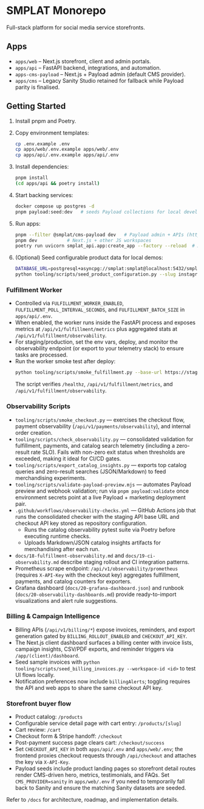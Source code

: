 # SMPLAT Monorepo

Full-stack platform for social media service storefronts.

## Apps
- `apps/web` – Next.js storefront, client and admin portals.
- `apps/api` – FastAPI backend, integrations, and automation.
- `apps-cms-payload` – Next.js + Payload admin (default CMS provider).
- `apps/cms` – Legacy Sanity Studio retained for fallback while Payload parity is finalised.

## Getting Started
1. Install pnpm and Poetry.
2. Copy environment templates:
   ```bash
   cp .env.example .env
   cp apps/web/.env.example apps/web/.env
   cp apps/api/.env.example apps/api/.env
   ```
3. Install dependencies:
   ```bash
   pnpm install
   (cd apps/api && poetry install)
   ```
4. Start backing services:
   ```bash
   docker compose up postgres -d
   pnpm payload:seed:dev   # seeds Payload collections for local development
   ```

5. Run apps:
   ```bash
   pnpm --filter @smplat/cms-payload dev   # Payload admin + APIs (http://localhost:3050)
   pnpm dev           # Next.js + other JS workspaces
   poetry run uvicorn smplat_api.app:create_app --factory --reload  # API
   ```

6. (Optional) Seed configurable product data for local demos:
   ```bash
   DATABASE_URL=postgresql+asyncpg://smplat:smplat@localhost:5432/smplat \\
   python tooling/scripts/seed_product_configuration.py --slug instagram-growth
   ```

### Fulfillment Worker
- Controlled via `FULFILLMENT_WORKER_ENABLED`, `FULFILLMENT_POLL_INTERVAL_SECONDS`, and `FULFILLMENT_BATCH_SIZE` in `apps/api/.env`.
- When enabled, the worker runs inside the FastAPI process and exposes metrics at `/api/v1/fulfillment/metrics` plus aggregated stats at `/api/v1/fulfillment/observability`.
- For staging/production, set the env vars, deploy, and monitor the observability endpoint (or export to your telemetry stack) to ensure tasks are processed.
- Run the worker smoke test after deploy:
  ```bash
  python tooling/scripts/smoke_fulfillment.py --base-url https://staging.smplat.example
  ```
  The script verifies `/healthz`, `/api/v1/fulfillment/metrics`, and `/api/v1/fulfillment/observability`.

### Observability Scripts
- `tooling/scripts/smoke_checkout.py` — exercises the checkout flow, payment observability (`/api/v1/payments/observability`), and internal order creation.
- `tooling/scripts/check_observability.py` — consolidated validation for fulfillment, payments, and catalog search telemetry (including a zero-result rate SLO). Fails with non-zero exit status when thresholds are exceeded, making it ideal for CI/CD gates.
- `tooling/scripts/export_catalog_insights.py` — exports top catalog queries and zero-result searches (JSON/Markdown) to feed merchandising experiments.
- `tooling/scripts/validate-payload-preview.mjs` — automates Payload preview and webhook validation; run via `pnpm payload:validate` once environment secrets point at a live Payload + marketing deployment pair.
- `.github/workflows/observability-checks.yml` — GitHub Actions job that runs the consolidated checker with the staging API base URL and checkout API key stored as repository configuration.
  - Runs the catalog observability pytest suite via Poetry before executing runtime checks.
  - Uploads Markdown/JSON catalog insights artifacts for merchandising after each run.
- `docs/18-fulfillment-observability.md` and `docs/19-ci-observability.md` describe staging rollout and CI integration patterns.
- Prometheus scrape endpoint: `/api/v1/observability/prometheus` (requires `X-API-Key` with the checkout key) aggregates fulfillment, payments, and catalog counters for exporters.
- Grafana dashboard (`docs/20-grafana-dashboard.json`) and runbook (`docs/20-observability-dashboards.md`) provide ready-to-import visualizations and alert rule suggestions.


### Billing & Campaign Intelligence
- Billing APIs (`/api/v1/billing/*`) expose invoices, reminders, and export generation gated by `BILLING_ROLLOUT_ENABLED` and `CHECKOUT_API_KEY`.
- The Next.js client dashboard surfaces a billing center with invoice lists, campaign insights, CSV/PDF exports, and reminder triggers via `/app/(client)/dashboard`.
- Seed sample invoices with `python tooling/scripts/seed_billing_invoices.py --workspace-id <id>` to test UI flows locally.
- Notification preferences now include `billingAlerts`; toggling requires the API and web apps to share the same checkout API key.
### Storefront buyer flow
- Product catalog: `/products`
- Configurable service detail page with cart entry: `/products/[slug]`
- Cart review: `/cart`
- Checkout form & Stripe handoff: `/checkout`
- Post-payment success page clears cart: `/checkout/success`
- Set `CHECKOUT_API_KEY` in both `apps/api/.env` and `apps/web/.env`; the frontend proxies checkout requests through `/api/checkout` and attaches the key via `X-API-Key`.
- Payload seeds include product landing pages so storefront detail routes render CMS-driven hero, metrics, testimonials, and FAQs. Set `CMS_PROVIDER=sanity` in `apps/web/.env` if you need to temporarily fall back to Sanity and ensure the matching Sanity datasets are seeded.

Refer to `/docs` for architecture, roadmap, and implementation details.
